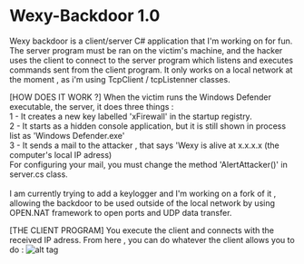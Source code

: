 # Wexy-Backdoor 1.0
Wexy backdoor is a client/server C# application that I'm working on for fun. 
The server program must be ran on the victim's machine, and the hacker uses the client to connect to 
the server program which listens and executes commands sent from the client program.
It only works on a local network at the moment , as i'm using TcpClient / tcpListenner classes.

[HOW DOES IT WORK ?]
When the victim runs the Windows Defender executable, the server, it does three things : <br />
1 - It creates a new key labelled 'xFirewall' in the startup registry. <br />
2 - It starts as a hidden console application, but it is still shown in process list as 'Windows Defender.exe'<br />
3 - It sends a mail to the attacker , that says 'Wexy is alive at x.x.x.x (the computer's local IP adress)<br />
For configuring your mail, you must change the method 'AlertAttacker()' in server.cs class. 
<br /><br />
I am currently trying to add a keylogger and I'm working on a fork of it , allowing the backdoor to be used outside of the local network by using OPEN.NAT framework to open ports and UDP data transfer.

[THE CLIENT PROGRAM] 
You execute the client and connects with the received IP adress. 
From here , you can do whatever the client allows you to do : 
![alt tag](http://s10.postimg.org/8vzysychl/2015_07_27_125612.png)


